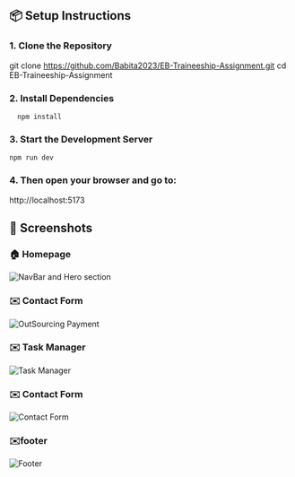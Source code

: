 <!-- # React + Vite

This template provides a minimal setup to get React working in Vite with HMR and some ESLint rules.

Currently, two official plugins are available:

- [@vitejs/plugin-react](https://github.com/vitejs/vite-plugin-react/blob/main/packages/plugin-react/README.md) uses [Babel](https://babeljs.io/) for Fast Refresh
- [@vitejs/plugin-react-swc](https://github.com/vitejs/vite-plugin-react-swc) uses [SWC](https://swc.rs/) for Fast Refresh

## Expanding the ESLint configuration

If you are developing a production application, we recommend using TypeScript and enable type-aware lint rules. Check out the [TS template](https://github.com/vitejs/vite/tree/main/packages/create-vite/template-react-ts) to integrate TypeScript and [`typescript-eslint`](https://typescript-eslint.io) in your project. -->




## 📦 Setup Instructions

### 1. Clone the Repository
  
  git clone https://github.com/Babita2023/EB-Traineeship-Assignment.git
   cd EB-Traineeship-Assignment

### 2. Install Dependencies

      npm install

 ### 3. Start the Development Server

    npm run dev

### 4.  Then open your browser and go to:
 http://localhost:5173




 ## 📸 Screenshots

### 🏠 Homepage
![NavBar and Hero section](src/Screenshots/Screenshot1.png)

### ✉️ Contact Form
![OutSourcing Payment](src/Screenshots/Screenshot2.png)

### ✉️ Task Manager
![Task Manager](src/Screenshots/Screenshot3.png)

### ✉️ Contact Form
![Contact Form](src/Screenshots/Screenshot4.png)

### ✉️footer
![Footer](src/Screenshots/Screenshot5.png)